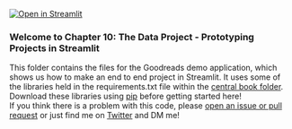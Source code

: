 [![Open in Streamlit](https://static.streamlit.io/badges/streamlit_badge_black_white.svg)](https://share.streamlit.io/tylerjrichards/goodreads_book_demo/main/goodreads_app.py)


### Welcome to Chapter 10: The Data Project - Prototyping Projects in Streamlit

This folder contains the files for the Goodreads demo application, which shows us how to make an end to end project in Streamlit. It uses some of the libraries held in the requirements.txt file within the [central book folder](https://github.com/tylerjrichards/Getting-Started-with-Streamlit-for-Data-Science/blob/main/requirements.txt). Download these libraries using [pip](https://note.nkmk.me/en/python-pip-install-requirements/) before getting started here!  
If you think there is a problem with this code, please [open an issue or pull request](https://docs.github.com/en/desktop/contributing-and-collaborating-using-github-desktop/working-with-your-remote-repository-on-github-or-github-enterprise/creating-an-issue-or-pull-request) or just find me on [Twitter](https://www.twitter.com/tylerjrichards) and DM me! 
